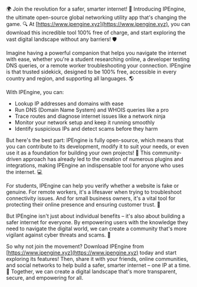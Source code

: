 🌍 Join the revolution for a safer, smarter internet! 🚀 Introducing IPEngine, the ultimate open-source global networking utility app that's changing the game. 🔍 At [https://www.ipengine.xyz](https://www.ipengine.xyz), you can download this incredible tool 100% free of charge, and start exploring the vast digital landscape without any barriers! 🛡️

Imagine having a powerful companion that helps you navigate the internet with ease, whether you're a student researching online, a developer testing DNS queries, or a remote worker troubleshooting your connection. IPEngine is that trusted sidekick, designed to be 100% free, accessible in every country and region, and supporting all languages. 🌎

With IPEngine, you can:

* Lookup IP addresses and domains with ease
* Run DNS (Domain Name System) and WHOIS queries like a pro
* Trace routes and diagnose internet issues like a network ninja
* Monitor your network setup and keep it running smoothly
* Identify suspicious IPs and detect scams before they harm

But here's the best part: IPEngine is fully open-source, which means that you can contribute to its development, modify it to suit your needs, or even use it as a foundation for building your own projects! 🤖 This community-driven approach has already led to the creation of numerous plugins and integrations, making IPEngine an indispensable tool for anyone who uses the internet. 💻

For students, IPEngine can help you verify whether a website is fake or genuine. For remote workers, it's a lifesaver when trying to troubleshoot connectivity issues. And for small business owners, it's a vital tool for protecting their online presence and ensuring customer trust. 🏢

But IPEngine isn't just about individual benefits – it's also about building a safer internet for everyone. By empowering users with the knowledge they need to navigate the digital world, we can create a community that's more vigilant against cyber threats and scams. 💪

So why not join the movement? Download IPEngine from [https://www.ipengine.xyz](https://www.ipengine.xyz) today and start exploring its features! Then, share it with your friends, online communities, and social networks to help build a safer, smarter internet – one IP at a time. 🌟 Together, we can create a digital landscape that's more transparent, secure, and empowering for all.